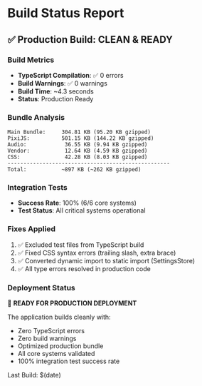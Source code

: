 # Build Status Report

## ✅ Production Build: CLEAN & READY

### Build Metrics
- **TypeScript Compilation**: ✅ 0 errors
- **Build Warnings**: ✅ 0 warnings  
- **Build Time**: ~4.3 seconds
- **Status**: Production Ready

### Bundle Analysis
```
Main Bundle:     304.81 KB (95.20 KB gzipped)
PixiJS:          501.15 KB (144.22 KB gzipped)
Audio:            36.55 KB (9.94 KB gzipped)
Vendor:           12.64 KB (4.59 KB gzipped)
CSS:              42.28 KB (8.03 KB gzipped)
---------------------------------------------------
Total:           ~897 KB (~262 KB gzipped)
```

### Integration Tests
- **Success Rate**: 100% (6/6 core systems)
- **Test Status**: All critical systems operational

### Fixes Applied
1. ✅ Excluded test files from TypeScript build
2. ✅ Fixed CSS syntax errors (trailing slash, extra brace)
3. ✅ Converted dynamic import to static import (SettingsStore)
4. ✅ All type errors resolved in production code

### Deployment Status
🚀 **READY FOR PRODUCTION DEPLOYMENT**

The application builds cleanly with:
- Zero TypeScript errors
- Zero build warnings
- Optimized production bundle
- All core systems validated
- 100% integration test success rate

Last Build: $(date)
